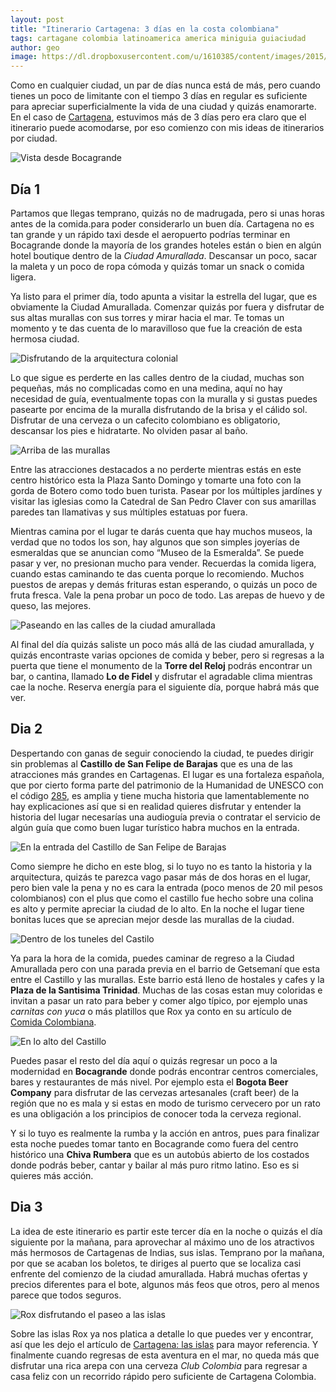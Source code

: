 ```yaml
---
layout: post
title: "Itinerario Cartagena: 3 días en la costa colombiana"
tags: cartagane colombia latinoamerica america miniguia guiaciudad
author: geo
image: https://dl.dropboxusercontent.com/u/1610385/content/images/2015/08/2014-05-21%2009.23.46.jpg
---
```


Como en cualquier ciudad, un par de días nunca está de más, pero cuando tienes un poco de limitante con el tiempo 3 días en regular es suficiente para apreciar superficialmente la vida de una ciudad y quizás enamorarte. En el caso de [Cartagena](/tag/cartagena), estuvimos más de 3 días pero era claro que el itinerario puede acomodarse, por eso comienzo con mis ideas de itinerarios por ciudad.

![Vista desde Bocagrande](https://dl.dropboxusercontent.com/u/1610385/content/images/2015/08/2014-05-24%2009.59.45.jpg)

## Día 1

Partamos que llegas temprano, quizás no de madrugada, pero si unas horas antes de la comida.para poder considerarlo un buen día. Cartagena no es tan grande y un rápido taxi desde el aeropuerto podrías terminar en Bocagrande donde la mayoría de los grandes hoteles están o bien en algún hotel boutique dentro de la *Ciudad Amurallada*. Descansar un poco, sacar la maleta y un poco de ropa cómoda y quizás tomar un snack o comida ligera.

Ya listo para el primer día, todo apunta a visitar la estrella del lugar, que es obviamente la Ciudad Amurallada. Comenzar quizás por fuera y disfrutar de sus altas murallas con sus torres y mirar hacia el mar. Te tomas un momento y te das cuenta de lo maravilloso que fue la creación de esta hermosa ciudad.

![Disfrutando de la arquitectura colonial](https://dl.dropboxusercontent.com/u/1610385/content/images/2015/08/2014-05-21%2017.59.41.jpg)

Lo que sigue es perderte en las calles dentro de la ciudad, muchas son pequeñas, más no complicadas como en una medina, aquí no hay necesidad de guía, eventualmente topas con la muralla y si gustas puedes pasearte por encima de la muralla disfrutando de la brisa y el cálido sol. Disfrutar de una cerveza o un cafecito colombiano es obligatorio, descansar los pies e hidratarte. No olviden pasar al baño.

![Arriba de las murallas](https://dl.dropboxusercontent.com/u/1610385/content/images/2015/08/2014-05-21%2018.17.47.jpg)

Entre las atracciones destacados a no perderte mientras estás en este centro histórico esta la Plaza Santo Domingo y tomarte una foto con la gorda de Botero como todo buen turista. Pasear por los múltiples jardínes y visitar las iglesias como la Catedral de San Pedro Claver con sus amarillas paredes tan llamativas y sus múltiples estatuas por fuera.

Mientras camina por el lugar te darás cuenta que hay muchos museos, la verdad que no todos los son, hay algunos que son simples joyerías de esmeraldas que se anuncian como “Museo de la Esmeralda”. Se puede pasar y ver, no presionan mucho para vender. Recuerdas la comida ligera, cuando estas caminando te das cuenta porque lo recomiendo. Muchos puestos de arepas y demás frituras estan esperando, o quizás un poco de fruta fresca. Vale la pena probar un poco de todo. Las arepas de huevo y de queso, las mejores.

![Paseando en las calles de la ciudad amurallada](https://dl.dropboxusercontent.com/u/1610385/content/images/2015/08/2014-05-20%2017.41.06.jpg)

Al final del día quizás saliste un poco más allá de las ciudad amurallada, y quizás encontraste varias opciones de comida y beber, pero si regresas a la puerta que tiene el monumento de la **Torre del Reloj** podrás encontrar un bar, o cantina, llamado **Lo de Fidel** y disfrutar el agradable clima mientras cae la noche. Reserva energía para el siguiente día, porque habrá más que ver.

## Dia 2

Despertando con ganas de seguir conociendo la ciudad, te puedes dirigir sin problemas al **Castillo de San Felipe de Barajas** que es una de las atracciones más grandes en Cartagenas. El lugar es una fortaleza española, que por cierto forma parte del patrimonio de la Humanidad de UNESCO con el código [285](http://whc.unesco.org/en/list/285), es amplia y tiene mucha historia que lamentablemente no hay explicaciones así que si en realidad quieres disfrutar y entender la historia del lugar necesarías una audioguía previa o contratar el servicio de algún guía que como buen lugar turístico habra muchos en la entrada.

![En la entrada del Castillo de San Felipe de Barajas](https://dl.dropboxusercontent.com/u/1610385/content/images/2015/08/2014-05-21%2010.25.49.jpg)

Como siempre he dicho en este blog, si lo tuyo no es tanto la historia y la arquitectura, quizás te parezca vago pasar más de dos horas en el lugar, pero bien vale la pena y no es cara la entrada (poco menos de 20 mil pesos colombianos) con el plus que como el castillo fue hecho sobre una colina es alto y permite apreciar la ciudad de lo alto. En la noche el lugar tiene bonitas luces que se aprecian mejor desde las murallas de la ciudad.

![Dentro de los tuneles del Castilo](https://dl.dropboxusercontent.com/u/1610385/content/images/2015/08/2014-05-21%2010.42.16.jpg)

Ya para la hora de la comida, puedes caminar de regreso a la Ciudad Amurallada pero con una parada previa en el barrio de Getsemaní que esta entre el Castillo y las murallas. Este barrio está lleno de hostales y cafes y la **Plaza de la Santisima Trinidad**. Muchas de las cosas estan muy coloridas e invitan a pasar un rato para beber y comer algo típico, por ejemplo unas *carnitas con yuca* o más platillos que Rox ya conto en su artículo de [Comida Colombiana](/comida-colombiana/).

![En lo alto del Castillo](https://dl.dropboxusercontent.com/u/1610385/content/images/2015/08/2014-05-21%2011.00.58.jpg)

Puedes pasar el resto del día aquí o quizás regresar un poco a la modernidad en **Bocagrande** donde podrás encontrar centros comerciales, bares y restaurantes de más nivel. Por ejemplo esta el **Bogota Beer Company** para disfrutar de las cervezas artesanales (craft beer) de la región que no es mala y si estas en modo de turismo cervecero por un rato es una obligación a los principios de conocer toda la cerveza regional. 

Y si lo tuyo es realmente la rumba y la acción en antros, pues para finalizar esta noche puedes tomar tanto en Bocagrande como  fuera del centro histórico una **Chiva Rumbera** que es un autobús abierto de los costados donde podrás beber, cantar y bailar al más puro ritmo latino. Eso es si quieres más acción.

## Dia 3

La idea de este itinerario es partir este tercer día en la noche o quizás el día siguiente por la mañana, para aprovechar al máximo uno de los atractivos más hermosos de Cartagenas de Indias, sus islas. Temprano por la mañana, por que se acaban los boletos, te diriges al puerto que se localiza casi enfrente del comienzo de la ciudad amurallada. Habrá muchas ofertas y precios diferentes para el bote, algunos más feos que otros, pero al menos parece que todos seguros.

![Rox disfrutando el paseo a las islas](https://dl.dropboxusercontent.com/u/1610385/content/images/2015/08/2014-05-22%2009.10.36.jpg)

Sobre las islas Rox ya nos platica a detalle lo que puedes ver y encontrar, así que les dejo el artículo de [Cartagena: las islas](/cartagena-las-islas/) para mayor referencia. Y finalmente cuando regresas de esta aventura en el mar, no queda más que disfrutar una rica arepa con una cerveza *Club Colombia* para regresar a casa feliz con un recorrido rápido pero suficiente de Cartagena Colombia.
